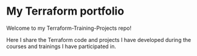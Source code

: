 # My Terraform portfolio
Welcome to my Terraform-Training-Projects repo!

Here I share the Terraform code and projects I have developed during the courses and trainings I have participated in.
